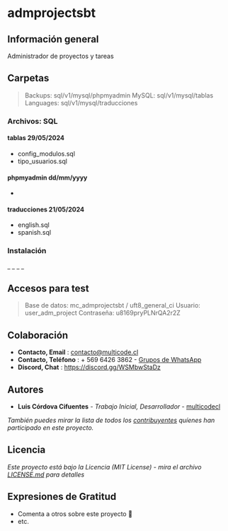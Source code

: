 # admprojectsbt

## Información general

Administrador de proyectos y tareas

## Carpetas

> Backups: sql/v1/mysql/phpmyadmin
> MySQL: sql/v1/mysql/tablas
> Languages: sql/v1/mysql/traducciones

### Archivos: SQL

#### tablas 29/05/2024

* config_modulos.sql
* tipo_usuarios.sql

#### phpmyadmin dd/mm/yyyy

* 

#### traducciones 21/05/2024

* english.sql
* spanish.sql

### Instalación

_ _
_ _

## Accesos para test

> Base de datos: mc_admprojectsbt / uft8_general_ci
> Usuario: user_adm_project
> Contraseña: u8169pryPLNrQA2r2Z

## Colaboración

* **Contacto, Email** : contacto@multicode.cl
* **Contacto, Teléfono** : + 569 6426 3862 - [Grupos de WhatsApp](https://chat.whatsapp.com/EXveAd4eERKF1aY2zzUvLr)
* **Discord, Chat** : https://discord.gg/WSMbwStaDz

## Autores

* **Luis Córdova Cifuentes** - *Trabajo Inicial, Desarrollador* - [multicodecl](https://github.com/multicodecl)

_También puedes mirar la lista de todos los [contribuyentes](https://github.com/multicodecl/admprojectsbt/contributors) quíenes han participado en este proyecto._

## Licencia

_Este proyecto está bajo la Licencia (MIT License) - mira el archivo [LICENSE.md](LICENSE) para detalles_

## Expresiones de Gratitud

* Comenta a otros sobre este proyecto 📢
* etc.
